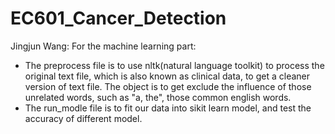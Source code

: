 # EC601_Cancer_Detection

Jingjun Wang:
For the machine learning part: 
- The preprocess file is to use nltk(natural language toolkit) to process the original text file, which is also known as clinical data, to get a cleaner version of text file. The object is to get exclude the influence of those unrelated words, such as "a, the", those common english words.
- The run_modle file is to fit our data into sikit learn model, and test the accuracy of different model.
